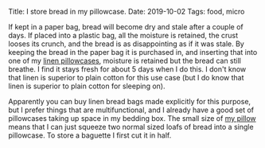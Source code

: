 Title: I store bread in my pillowcase.
Date: 2019-10-02
Tags: food, micro

If kept in a paper bag, bread will become dry and stale after a couple of days. If placed into a plastic bag, all the moisture is retained, the crust looses its crunch, and the bread is as disappointing as if it was stale. By keeping the bread in the paper bag it is purchased in, and inserting that into one of my [linen pillowcases](/2019/07/linen/), moisture is retained but the bread can still breathe. I find it stays fresh for about 5 days when I do this. I don't know that linen is superior to plain cotton for this use case (but I do know that linen is superior to plain cotton for sleeping on).

Apparently you can buy linen bread bags made explicitly for this purpose, but I prefer things that are multifunctional, and I already have a good set of pillowcases taking up space in my bedding box. The small size of [my pillow](/2018/12/pillow/) means that I can just squeeze two normal sized loafs of bread into a single pillowcase. To store a baguette I first cut it in half.
